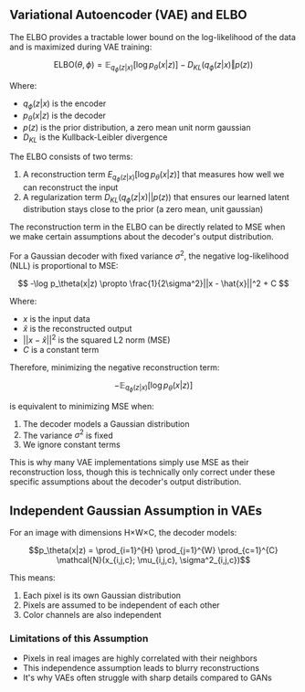## Variational Autoencoder (VAE) and ELBO

The ELBO provides a tractable lower bound on the log-likelihood of the data and is maximized during VAE training:

```math
\text{ELBO}(\theta,\phi)=\mathbb{E}_{q_\phi(z|x)}[\log p_\theta(x|z)]-D_{KL}(q_\phi(z|x)\Vert p(z))
```
Where:
- $q_\phi(z|x)$ is the encoder
- $p_\theta(x|z)$ is the decoder
- $p(z)$ is the prior distribution, a zero mean unit norm gaussian
- $D_{KL}$ is the Kullback-Leibler divergence

The ELBO consists of two terms:
1. A reconstruction term $E_{q_\phi(z|x)}[\log p_\theta(x|z)]$ that measures how well we can reconstruct the input
2. A regularization term $D_{KL}(q_\phi(z|x) || p(z))$ that ensures our learned latent distribution stays close to the prior (a zero mean, unit gaussian)

The reconstruction term in the ELBO can be directly related to MSE when we make certain assumptions about the decoder's output distribution. 

For a Gaussian decoder with fixed variance $\sigma^2$, the negative log-likelihood (NLL) is proportional to MSE:

$$
-\log p_\theta(x|z) \propto \frac{1}{2\sigma^2}||x - \hat{x}||^2 + C
$$

Where:
- $x$ is the input data
- $\hat{x}$ is the reconstructed output
- $||x - \hat{x}||^2$ is the squared L2 norm (MSE)
- $C$ is a constant term

Therefore, minimizing the negative reconstruction term:

```math
-\mathbb{E}_{q_\phi(z|x)}[\log p_\theta(x|z)]
```
is equivalent to minimizing MSE when:
1. The decoder models a Gaussian distribution
2. The variance $\sigma^2$ is fixed
3. We ignore constant terms

This is why many VAE implementations simply use MSE as their reconstruction loss, though this is technically only correct under these specific assumptions about the decoder's output distribution.

## Independent Gaussian Assumption in VAEs

For an image with dimensions H×W×C, the decoder models:

$$p_\theta(x|z) = \prod_{i=1}^{H} \prod_{j=1}^{W} \prod_{c=1}^{C} \mathcal{N}(x_{i,j,c}; \mu_{i,j,c}, \sigma^2_{i,j,c})$$

This means:
1. Each pixel is its own Gaussian distribution
2. Pixels are assumed to be independent of each other
3. Color channels are also independent

### Limitations of this Assumption
- Pixels in real images are highly correlated with their neighbors
- This independence assumption leads to blurry reconstructions
- It's why VAEs often struggle with sharp details compared to GANs
